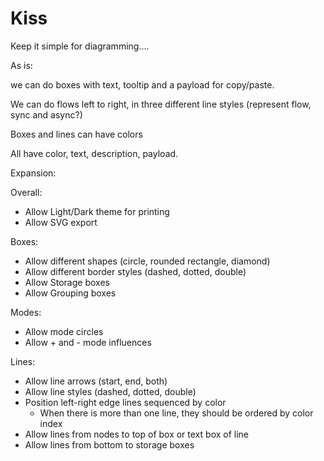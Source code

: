 # Kiss

Keep it simple for diagramming....

As is:

we can do boxes with text, tooltip and a payload for copy/paste.

We can do flows left to right, in three different line styles
(represent flow, sync and async?)

Boxes and lines can have colors

All have color, text, description, payload.

Expansion:

Overall:

- Allow Light/Dark theme for printing
- Allow SVG export

Boxes:

- Allow different shapes (circle, rounded rectangle, diamond)
- Allow different border styles (dashed, dotted, double)
- Allow Storage boxes
- Allow Grouping boxes

Modes:

- Allow mode circles
- Allow + and - mode influences

Lines:

- Allow line arrows (start, end, both)
- Allow line styles (dashed, dotted, double)
- Position left-right edge lines sequenced by color
  - When there is more than one line, they should be ordered by color index
- Allow lines from nodes to top of box or text box of line
- Allow lines from bottom to storage boxes
